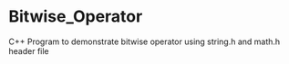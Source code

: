 # Bitwise_Operator
C++ Program to demonstrate bitwise operator using string.h and math.h header file
